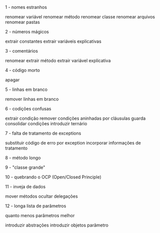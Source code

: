 1 - nomes estranhos

renomear variável
renomear método
renomear classe
renomear arquivos
renomear pastas

2 - números mágicos

extrair constantes
extrair variáveis explicativas

3 - comentários

renomear
extrair método
extrair variável explicativa

4 - código morto

apagar

5 - linhas em branco

remover linhas em branco

6 - codições confusas

extrair condição
remover condições aninhadas por cláusulas guarda
consolidar condições
introduzir ternário

7 - falta de tratamento de exceptions

substituir código de erro por exception
incorporar informações de tratamento

8 - método longo

9 - "classe grande"

10 - quebrando o OCP (Open/Closed Principle)

11 - inveja de dados

mover métodos
ocultar delegações

12 - longa lista de parâmetros

quanto menos parâmetros melhor

introduzir abstrações
introduzir objetos parâmetro